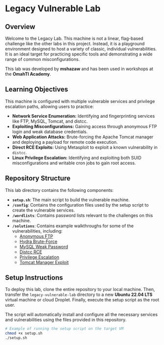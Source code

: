 # Legacy Vulnerable Lab

## Overview

Welcome to the Legacy Lab. This machine is not a linear, flag-based challenge like the other labs in this project. Instead, it is a playground environment designed to host a variety of classic, individual vulnerabilities. It is an ideal target for practicing specific tools and demonstrating a wide range of common misconfigurations.

This lab was developed by **mshazaw** and has been used in workshops at the **OmahTI Academy**.

## Learning Objectives

This machine is configured with multiple vulnerable services and privilege escalation paths, allowing users to practice:

* **Network Service Enumeration:** Identifying and fingerprinting services like FTP, MySQL, Tomcat, and distcc.
* **Exploiting Misconfigurations:** Gaining access through anonymous FTP login and weak database credentials.
* **Web Application Attacks:** Brute-forcing the Apache Tomcat manager and deploying a payload for remote code execution.
* **Direct RCE Exploits:** Using Metasploit to exploit a known vulnerability in `distcc`.
* **Linux Privilege Escalation:** Identifying and exploiting both SUID misconfigurations and writable cron jobs to gain root access.

## Repository Structure

This lab directory contains the following components:

* **`setup.sh`**: The main script to build the vulnerable machine.
* **`/config`**: Contains the configuration files used by the setup script to create the vulnerable services.
* **`/wordlists`**: Contains password lists relevant to the challenges on this machine.
* **`/solutions`**: Contains example walkthroughs for some of the vulnerabilities, including:
    * [Anonymous FTP](./solutions/ftp_anonymous.md)
    * [Hydra Brute-Force](./solutions/hydra_bruteforce.md)
    * [MySQL Weak Password](./solutions/mysql_weak_password.md)
    * [Distcc RCE](./solutions/distcc_rce.md)
    * [Privilege Escalation](./solutions/privilege_escalation.md)
    * [Tomcat Manager Exploit](./solutions/tomcat_exploit.md)

## Setup Instructions

To deploy this lab, clone the entire repository to your local machine. Then, transfer the `legacy-vulnerable-lab` directory to a new **Ubuntu 22.04 LTS** virtual machine or cloud Droplet. Finally, execute the setup script as the root user.

The script will automatically install and configure all the necessary services and vulnerabilities using the files provided in this repository.

```bash
# Example of running the setup script on the target VM
chmod +x setup.sh
./setup.sh
